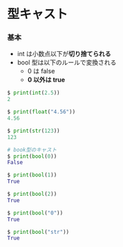 # 型キャスト

### 基本

- int は小数点以下が**切り捨てられる**
- bool 型は以下のルールで変換される
  - 0 は false
  - **0 以外は true**

```python
$ print(int(2.5))
2

$ print(float("4.56"))
4.56

$ print(str(123))
123

# book型のキャスト
$ print(bool(0))
False

$ print(bool(1))
True

$ print(bool(2))
True

$ print(bool("0"))
True

$ print(bool("str"))
True

```
